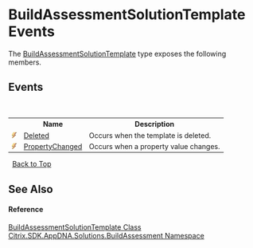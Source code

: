 # BuildAssessmentSolutionTemplate Events
 

The <a href="T_Citrix_SDK_AppDNA_Solutions_BuildAssessment_BuildAssessmentSolutionTemplate">BuildAssessmentSolutionTemplate</a> type exposes the following members.


## Events
&nbsp;<table><tr><th></th><th>Name</th><th>Description</th></tr><tr><td>![Public event](media/pubevent.gif "Public event")</td><td><a href="E_Citrix_SDK_AppDNA_Solutions_BuildAssessment_BuildAssessmentSolutionTemplate_Deleted">Deleted</a></td><td>
Occurs when the template is deleted.</td></tr><tr><td>![Public event](media/pubevent.gif "Public event")</td><td><a href="E_Citrix_SDK_AppDNA_Solutions_BuildAssessment_BuildAssessmentSolutionTemplate_PropertyChanged">PropertyChanged</a></td><td>
Occurs when a property value changes.</td></tr></table>&nbsp;
<a href="#buildassessmentsolutiontemplate-events">Back to Top</a>

## See Also


#### Reference
<a href="T_Citrix_SDK_AppDNA_Solutions_BuildAssessment_BuildAssessmentSolutionTemplate">BuildAssessmentSolutionTemplate Class</a><br /><a href="N_Citrix_SDK_AppDNA_Solutions_BuildAssessment">Citrix.SDK.AppDNA.Solutions.BuildAssessment Namespace</a><br />